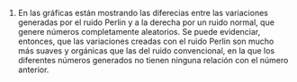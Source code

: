1. En las gráficas están mostrando las diferecias entre las variaciones generadas por el ruido Perlin y a la derecha por un ruido normal, que genere números
completamente aleatorios. Se puede evidenciar, entonces, que las variaciones creadas con el ruido Perlin son mucho más suaves y orgánicas que las del ruido
convencional, en la que los diferentes números generados no tienen ninguna relación con el número anterior.
